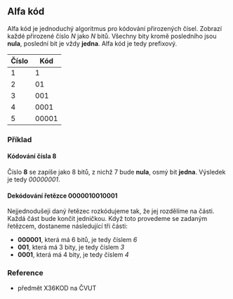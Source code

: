 ## Alfa kód

Alfa kód je jednoduchý algoritmus pro kódování přirozených čísel. Zobrazí každé přirozené číslo *N* jako *N* bitů. Všechny bity kromě posledního jsou **nula**, poslední bit je vždy **jedna**. Alfa kód je tedy prefixový.

| Číslo | Kód
|---|---
| 1 | 1
| 2 | 01
| 3 | 001
| 4 | 0001
| 5 | 00001

### Příklad

#### Kódování čísla 8

Číslo **8** se zapíše jako 8 bitů, z nichž 7 bude **nula**, osmý bit **jedna**. Výsledek je tedy *00000001*.

#### Dekódování řetězce 0000010010001

Nejjednodušeji daný řetězec rozkódujeme tak, že jej rozdělíme na části. Každá část bude končit jedničkou. Když toto provedeme se zadaným řetězcem, dostaneme následující tři části:

- **000001**, která má 6 bitů, je tedy číslem *6*
- **001**, která má 3 bity, je tedy číslem *3*
- **0001**, která má 4 bity, je tedy číslem *4*

### Reference

- předmět X36KOD na ČVUT
